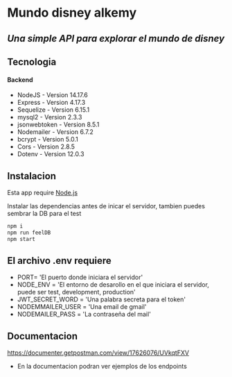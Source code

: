 # Mundo disney alkemy
## _Una simple API para explorar el mundo de disney_

## Tecnologia
#### Backend
- NodeJS - Version 14.17.6
- Express - Version 4.17.3
- Sequelize - Version 6.15.1
- mysql2 - Version 2.3.3
- jsonwebtoken - Version 8.5.1
- Nodemailer - Version 6.7.2
- bcrypt - Version 5.0.1
- Cors - Version 2.8.5
- Dotenv - Version 12.0.3

## Instalacion

Esta app require [Node.js](https://nodejs.org/)

Instalar las dependencias antes de inicar el servidor, tambien puedes sembrar la DB para el test

```sh
npm i
npm run feelDB
npm start
```

## El archivo .env requiere
- PORT= 'El puerto donde iniciara el servidor'  
- NODE_ENV = 'El entorno de desarollo en el que iniciara el servidor, puede ser test, development, production'  
- JWT_SECRET_WORD = 'Una palabra secreta para el token'  
- NODEMMAILER_USER = 'Una email de gmail'  
- NODEMAILER_PASS = 'La contraseña del mail'

## Documentacion
https://documenter.getpostman.com/view/17626076/UVkqtFXV 
- En la documentacion podran ver ejemplos de los endpoints
